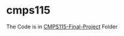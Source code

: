 # cmps115
The Code is in [CMPS115-Final-Project](https://github.com/jxu43/CMPS-115-Project_foodieMore.git "悬停显示") Folder
